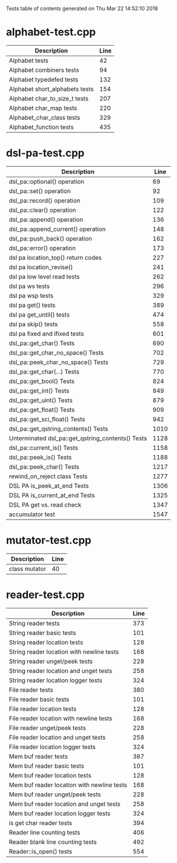 Tests table of contents generated on Thu Mar 22 14:52:10 2018

# alphabet-test.cpp
| Description | Line |
|-------------|------|
| Alphabet tests | 42 |
| Alphabet combiners tests | 94 |
| Alphabet typedefed tests | 132 |
| Alphabet short_alphabets tests | 154 |
| Alphabet char_to_size_t tests | 207 |
| Alphabet char_map tests | 220 |
| Alphabet_char_class tests | 329 |
| Alphabet_function tests | 435 |

# dsl-pa-test.cpp
| Description | Line |
|-------------|------|
| dsl_pa::optional() operation | 69 |
| dsl_pa::set() operation | 92 |
| dsl_pa::record() operation | 109 |
| dsl_pa::clear() operation | 122 |
| dsl_pa::append() operation | 136 |
| dsl_pa::append_current() operation | 148 |
| dsl_pa::push_back() operation | 162 |
| dsl_pa::error() operation | 173 |
| dsl pa location_top() return codes | 227 |
| dsl pa location_revise() | 241 |
| dsl pa low level read tests | 262 |
| dsl pa ws tests | 296 |
| dsl pa wsp tests | 329 |
| dsl pa get() tests | 389 |
| dsl pa get_until() tests | 474 |
| dsl pa skip() tests | 558 |
| dsl pa fixed and ifixed tests | 601 |
| dsl_pa::get_char() Tests | 690 |
| dsl_pa::get_char_no_space() Tests | 702 |
| dsl_pa::peek_char_no_space() Tests | 729 |
| dsl_pa::get_char(...) Tests | 770 |
| dsl_pa::get_bool() Tests | 824 |
| dsl_pa::get_int() Tests | 849 |
| dsl_pa::get_uint() Tests | 879 |
| dsl_pa::get_float() Tests | 909 |
| dsl_pa::get_sci_float() Tests | 942 |
| dsl_pa::get_qstring_contents() Tests | 1010 |
| Unterminated dsl_pa::get_qstring_contents() Tests | 1128 |
| dsl_pa::current_is() Tests | 1158 |
| dsl_pa::peek_is() Tests | 1188 |
| dsl_pa::peek_char() Tests | 1217 |
| rewind_on_reject class Tests | 1277 |
| DSL PA is_peek_at_end Tests | 1306 |
| DSL PA is_current_at_end Tests | 1325 |
| DSL PA get vs. read check | 1347 |
| accumulator test | 1547 |

# mutator-test.cpp
| Description | Line |
|-------------|------|
| class mutator | 40 |

# reader-test.cpp
| Description | Line |
|-------------|------|
| String reader tests | 373 |
| String reader basic tests | 101 |
| String reader location tests | 128 |
| String reader location with newline tests | 168 |
| String reader unget/peek tests | 228 |
| String reader location and unget tests | 258 |
| String reader location logger tests | 324 |
| File reader tests | 380 |
| File reader basic tests | 101 |
| File reader location tests | 128 |
| File reader location with newline tests | 168 |
| File reader unget/peek tests | 228 |
| File reader location and unget tests | 258 |
| File reader location logger tests | 324 |
| Mem buf reader tests | 387 |
| Mem buf reader basic tests | 101 |
| Mem buf reader location tests | 128 |
| Mem buf reader location with newline tests | 168 |
| Mem buf reader unget/peek tests | 228 |
| Mem buf reader location and unget tests | 258 |
| Mem buf reader location logger tests | 324 |
| is get char reader tests | 394 |
| Reader line counting tests | 406 |
| Reader blank line counting tests | 492 |
| Reader::is_open() tests | 554 |
